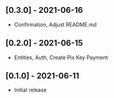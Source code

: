 ## [0.3.0] - 2021-06-16

- Confirmation, Adjust README.md

## [0.2.0] - 2021-06-15

- Entities, Auth, Create Pix Key Payment


## [0.1.0] - 2021-06-11

- Initial release
